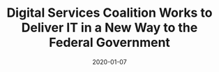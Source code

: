 ---
title: Digital Services Coalition Works to Deliver IT in a New Way to the Federal Government
heading: We’re in the press
date: 2020-01-07
source: Digital Services Coalition
href: https://medium.com/@DigitalServicesCoalition/digital-services-coalition-works-to-deliver-it-in-a-new-way-to-the-federal-government-3bc1e59bc4e7
summary: 16 agile digital services firms are coming together to form the Digital Services Coalition to bring innovation and agility to government IT contracting.
---
